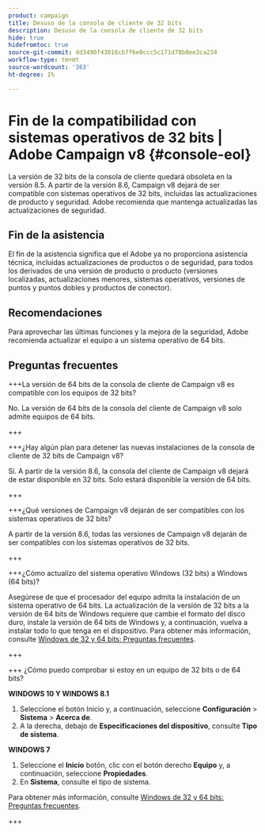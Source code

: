 ```yaml
---
product: campaign
title: Desuso de la consola de cliente de 32 bits
description: Desuso de la consola de cliente de 32 bits
hide: true
hidefromtoc: true
source-git-commit: dd3490f43016cb7f6e0ccc5c171d78b8ee3ca234
workflow-type: tm+mt
source-wordcount: '363'
ht-degree: 1%

---
```


# Fin de la compatibilidad con sistemas operativos de 32 bits | Adobe Campaign v8 {#console-eol}

La versión de 32 bits de la consola de cliente quedará obsoleta en la versión 8.5. A partir de la versión 8.6, Campaign v8 dejará de ser compatible con sistemas operativos de 32 bits, incluidas las actualizaciones de producto y seguridad. Adobe recomienda que mantenga actualizadas las actualizaciones de seguridad.

## Fin de la asistencia

El fin de la asistencia significa que el Adobe ya no proporciona asistencia técnica, incluidas actualizaciones de productos o de seguridad, para todos los derivados de una versión de producto o producto (versiones localizadas, actualizaciones menores, sistemas operativos, versiones de puntos y puntos dobles y productos de conector).

## Recomendaciones

Para aprovechar las últimas funciones y la mejora de la seguridad, Adobe recomienda actualizar el equipo a un sistema operativo de 64 bits.

## Preguntas frecuentes

+++La versión de 64 bits de la consola de cliente de Campaign v8 es compatible con los equipos de 32 bits?

No. La versión de 64 bits de la consola del cliente de Campaign v8 solo admite equipos de 64 bits.

+++

+++¿Hay algún plan para detener las nuevas instalaciones de la consola de cliente de 32 bits de Campaign v8?

Sí. A partir de la versión 8.6, la consola del cliente de Campaign v8 dejará de estar disponible en 32 bits. Solo estará disponible la versión de 64 bits.

+++

+++¿Qué versiones de Campaign v8 dejarán de ser compatibles con los sistemas operativos de 32 bits?

A partir de la versión 8.6, todas las versiones de Campaign v8 dejarán de ser compatibles con los sistemas operativos de 32 bits.

+++

+++¿Cómo actualizo del sistema operativo Windows (32 bits) a Windows (64 bits)?

Asegúrese de que el procesador del equipo admita la instalación de un sistema operativo de 64 bits. La actualización de la versión de 32 bits a la versión de 64 bits de Windows requiere que cambie el formato del disco duro, instale la versión de 64 bits de Windows y, a continuación, vuelva a instalar todo lo que tenga en el dispositivo. Para obtener más información, consulte [Windows de 32 y 64 bits: Preguntas frecuentes](https://support.microsoft.com/en-us/windows/32-bit-and-64-bit-windows-frequently-asked-questions-c6ca9541-8dce-4d48-0415-94a3faa2e13d).

+++

+++ ¿Cómo puedo comprobar si estoy en un equipo de 32 bits o de 64 bits?

**WINDOWS 10 Y WINDOWS 8.1**

1. Seleccione el botón Inicio y, a continuación, seleccione **Configuración** > **Sistema** > **Acerca de**.
1. A la derecha, debajo de **Especificaciones del dispositivo**, consulte **Tipo de sistema**.

**WINDOWS 7**
1. Seleccione el **Inicio** botón, clic con el botón derecho **Equipo** y, a continuación, seleccione **Propiedades**.
1. En **Sistema**, consulte el tipo de sistema.

Para obtener más información, consulte [Windows de 32 y 64 bits: Preguntas frecuentes](https://support.microsoft.com/en-us/windows/32-bit-and-64-bit-windows-frequently-asked-questions-c6ca9541-8dce-4d48-0415-94a3faa2e13d).

+++